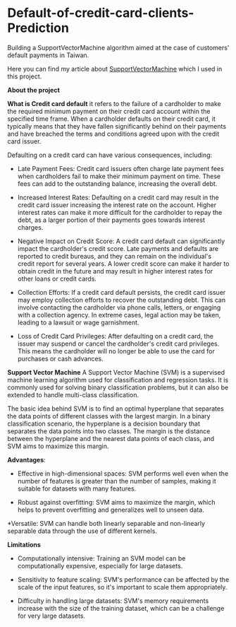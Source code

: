 # Default-of-credit-card-clients-Prediction
Building a SupportVectorMachine algorithm aimed at the case of customers' default payments in Taiwan.

Here you can find my article about [SupportVectorMachine](https://medium.com/@abdullah.hosam13/a-comprehensive-guide-to-support-vector-machines-svms-e8d5584434eb) which I used in this project. 

**About the project**

**What is Credit card default** it refers to the failure of a cardholder to make the required minimum payment on their credit card account within the specified time frame. When a cardholder defaults on their credit card, it typically means that they have fallen significantly behind on their payments and have breached the terms and conditions agreed upon with the credit card issuer.

Defaulting on a credit card can have various consequences, including:

* Late Payment Fees: Credit card issuers often charge late payment fees when cardholders fail to make their minimum payment on time. These fees can add to the outstanding balance, increasing the overall debt.

* Increased Interest Rates: Defaulting on a credit card may result in the credit card issuer increasing the interest rate on the account. Higher interest rates can make it more difficult for the cardholder to repay the debt, as a larger portion of their payments goes towards interest charges.

* Negative Impact on Credit Score: A credit card default can significantly impact the cardholder's credit score. Late payments and defaults are reported to credit bureaus, and they can remain on the individual's credit report for several years. A lower credit score can make it harder to obtain credit in the future and may result in higher interest rates for other loans or credit cards.

* Collection Efforts: If a credit card default persists, the credit card issuer may employ collection efforts to recover the outstanding debt. This can involve contacting the cardholder via phone calls, letters, or engaging with a collection agency. In extreme cases, legal action may be taken, leading to a lawsuit or wage garnishment.

* Loss of Credit Card Privileges: After defaulting on a credit card, the issuer may suspend or cancel the cardholder's credit card privileges. This means the cardholder will no longer be able to use the card for purchases or cash advances.

**Support Vector Machine**
A Support Vector Machine (SVM) is a supervised machine learning algorithm used for classification and regression tasks. It is commonly used for solving binary classification problems, but it can also be extended to handle multi-class classification.

The basic idea behind SVM is to find an optimal hyperplane that separates the data points of different classes with the largest margin. In a binary classification scenario, the hyperplane is a decision boundary that separates the data points into two classes. The margin is the distance between the hyperplane and the nearest data points of each class, and SVM aims to maximize this margin.

**Advantages**:

* Effective in high-dimensional spaces: SVM performs well even when the number of features is greater than the number of samples, making it suitable for datasets with many features.

* Robust against overfitting: SVM aims to maximize the margin, which helps to prevent overfitting and generalizes well to unseen data.

*Versatile: SVM can handle both linearly separable and non-linearly separable data through the use of different kernels.

**Limitations**

* Computationally intensive: Training an SVM model can be computationally expensive, especially for large datasets.

* Sensitivity to feature scaling: SVM's performance can be affected by the scale of the input features, so it's important to scale them appropriately.

* Difficulty in handling large datasets: SVM's memory requirements increase with the size of the training dataset, which can be a challenge for very large datasets. 
